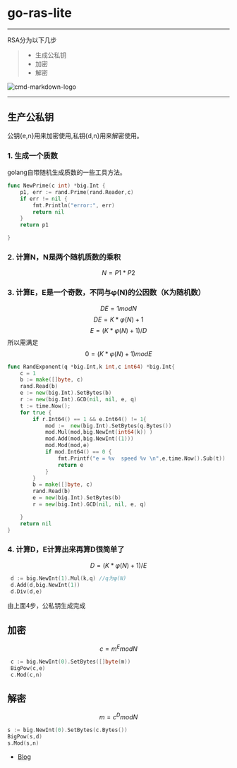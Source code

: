
# go-ras-lite
------

RSA分为以下几步

> * 生成公私钥
> * 加密
> * 解密

![cmd-markdown-logo](https://www.zybuluo.com/static/img/logo.png)

------

## 生产公私钥
公钥{e,n}用来加密使用,私钥{d,n}用来解密使用。

### 1. 生成一个质数
golang自带随机生成质数的一些工具方法。
```go
func NewPrime(c int) *big.Int {
	p1, err := rand.Prime(rand.Reader,c)
	if err != nil {
		fmt.Println("error:", err)
		return nil
	}
	return p1

}
```

### 2. 计算N，N是两个随机质数的乘积

$$N=P1*P2$$

### 3. 计算E，E是一个奇数，不同与φ(N)的公因数（K为随机数）
$$DE=1 mod N$$$$DE=K*φ(N)+1$$$$E=(K*φ(N)+1)/D$$所以需满足$$0=(K*φ(N)+1) mod E$$

```go
func RandExponent(q *big.Int,k int,c int64) *big.Int{
	c = 1
	b := make([]byte, c)
	rand.Read(b)
	e := new(big.Int).SetBytes(b)
	r := new(big.Int).GCD(nil, nil, e, q)
	t := time.Now();
	for true {
		if r.Int64() == 1 && e.Int64() != 1{
			mod :=  new(big.Int).SetBytes(q.Bytes())
			mod.Mul(mod,big.NewInt(int64(k)) )
			mod.Add(mod,big.NewInt((1)))
			mod.Mod(mod,e)
			if mod.Int64() == 0 {
				fmt.Printf("e = %v  speed %v \n",e,time.Now().Sub(t))
				return e
			}
		}
		b = make([]byte, c)
		rand.Read(b)
		e = new(big.Int).SetBytes(b)
		r = new(big.Int).GCD(nil, nil, e, q)

	}
    return nil
}
```

### 4. 计算D，E计算出来再算D很简单了
$$D=(K*φ(N)+1)/E$$
```go
 d := big.NewInt(1).Mul(k,q) //q为φ(N)
 d.Add(d,big.NewInt(1))
 d.Div(d,e)
```
由上面4步，公私钥生成完成
## 加密
$$c=m^E mod N$$
```go
 c := big.NewInt(0).SetBytes([]byte(m))
 BigPow(c,e)
 c.Mod(c,n)
```
## 解密
 $$m=c^D mod N$$
```go
s := big.NewInt(0).SetBytes(c.Bytes())
BigPow(s,d)
s.Mod(s,n)
```

* [Blog](https://blog.csdn.net/wangjavafans/article/details/79962832)